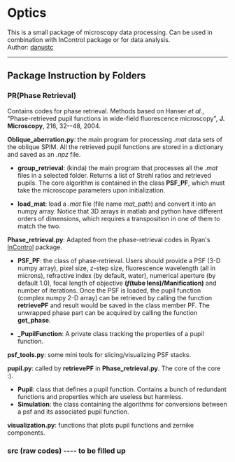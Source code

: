 # Optics  
This is a small package of microscopy data processing. Can be used in combination with InControl package or for data analysis.  
Author: [danustc](https://github.com/danustc)
* **
## Package Instruction by Folders
###  PR(Phase Retrieval)
Contains codes for phase retrieval. Methods based on Hanser _et al._, "Phase-retrieved pupil functions in wide-field fluorescence microscopy", **J. Microscopy**, 216, 32--48, 2004.    

**Oblique_aberration.py**: the main program for processing _.mat_ data sets of the oblique SPIM. All the retrieved pupil functions are stored in a dictionary and saved as an _.npz_ file.

* **group_retrieval**: (kinda) the main program that processes all the _.mat_ files in a selected folder. Returns a list of Strehl ratios and retrieved pupils. The core algorithm is contained in the class **PSF_PF**, which must take the microscope parameters upon initialization.

* **load_mat**: load a _.mat_ file (file name _mat_path_) and convert it into an numpy array. Notice that 3D arrays in matlab and python have different orders of dimensions, which requires a transposition in one of them to match the two.

**Phase_retrieval.py**: Adapted from the phase-retrieval codes in Ryan's [InControl](https://github.com/Huanglab-ucsf/InControl) package.

* **PSF_PF**: the class of phase-retrieval. Users should provide a PSF (3-D numpy array), pixel size, z-step size, fluorescence wavelength (all in microns), refractive index (by default, water), numerical aperture (by default 1.0), focal length of objective **(_f_(tube lens)/Manification)** and number of iterations. Once the PSF is loaded, the pupil function (complex numpy 2-D array) can be retrieved by calling the function **retrievePF** and result would be saved in the class member PF. The unwrapped phase part can be acquired by calling the function **get_phase**.

* **_PupilFunction**: A private class tracking the properties of a pupil function.

**psf_tools.py**: some mini tools for slicing/visualizing PSF stacks.

**pupil.py**: called by **retrievePF** in **Phase_retrieval.py**. The core of the core :).
*  **Pupil**: class that defines a pupil function. Contains a bunch of redundant functions and properties which are useless but harmless.
* **Simulation**: the class containing the algorithms for conversions between a psf and its associated pupil function.

**visualization.py**: functions that plots pupil functions and zernike components.


### src (raw codes) ---- to be filled up
